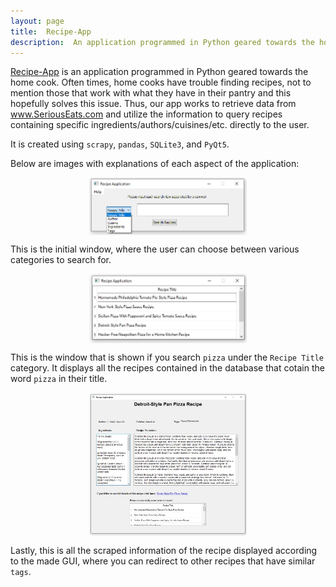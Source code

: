 ```yaml
---
layout: page
title:  Recipe-App
description:  An application programmed in Python geared towards the home cook. Our app works to retrieve data from www.SeriousEats.com and utilize the information to query recipes containing specific ingredients/authors/cuisines/etc. directly to the user.
---
```

<style>
.center {
  display: block;
  margin-left: auto;
  margin-right: auto;
  width: 50%;
}
</style>

<a href="https://www.github.com/thomhuang/recipe-app/" target="_blank">Recipe-App</a> is an application programmed in Python geared towards the home cook. Often times, home cooks have trouble finding recipes, not to mention those that work with what they have in their pantry and this hopefully solves this issue. Thus, our app works to retrieve data from www.SeriousEats.com and utilize the information to query recipes containing specific ingredients/authors/cuisines/etc. directly to the user.

It is created using `scrapy`, `pandas`, `SQLite3`, and `PyQt5`.

Below are images with explanations of each aspect of the application:

<img src="/assets/images/recipe_app_prompt.jpg" class="center">

This is the initial window, where the user can choose between various categories to search for.

<img src="/assets/images/recipe_app_search.jpg" class="center">

This is the window that is shown if you search `pizza` under the `Recipe Title` category. It displays all the recipes contained in the database that cotain the word `pizza` in their title.

<img src="/assets/images/recipe_app_info.jpg" class="center">

Lastly, this is all the scraped information of the recipe displayed according to the made GUI, where you can redirect to other recipes that have similar `tags`.



